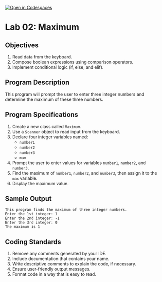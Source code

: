 [![Open in Codespaces](https://classroom.github.com/assets/launch-codespace-2972f46106e565e64193e422d61a12cf1da4916b45550586e14ef0a7c637dd04.svg)](https://classroom.github.com/open-in-codespaces?assignment_repo_id=20411281)
# Lab 02: Maximum

## Objectives
1. Read data from the keyboard.
2. Compose boolean expressions using comparison operators.
3. Implement conditional logic (if, else, and elif).

## Program Description
This program will prompt the user to enter three integer numbers and determine the maximum of these three numbers.

## Program Specifications
1. Create a new class called `Maximum`.
2. Use a `Scanner` object to read input from the keyboard.
3. Declare four integer variables named:
   - `number1`
   - `number2`
   - `number3`
   - `max`
4. Prompt the user to enter values for variables `number1`, `number2`, and `number3`.
5. Find the maximum of `number1`, `number2`, and `number3`, then assign it to the `max` variable.
6. Display the maximum value.

## Sample Output
```
This program finds the maximum of three integer numbers.
Enter the 1st integer: 1
Enter the 2nd integer: -1
Enter the 3rd integer: 0
The maximum is 1
```

## Coding Standards
1. Remove any comments generated by your IDE.
2. Include documentation that contains your name.
3. Write descriptive comments to explain the code, if necessary.
4. Ensure user-friendly output messages.
5. Format code in a way that is easy to read.
